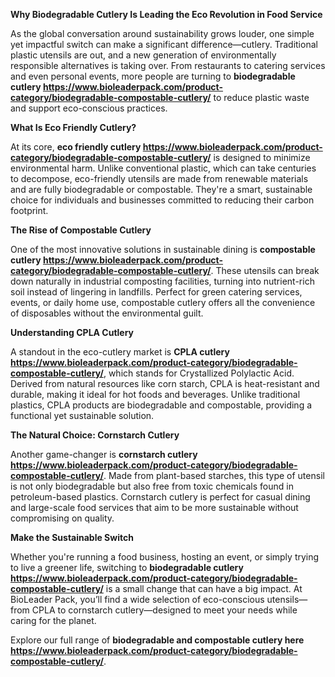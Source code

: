 **Why Biodegradable Cutlery Is Leading the Eco Revolution in Food Service**

As the global conversation around sustainability grows louder, one simple yet impactful switch can make a significant difference—cutlery. Traditional plastic utensils are out, and a new generation of environmentally responsible alternatives is taking over. From restaurants to catering services and even personal events, more people are turning to **biodegradable cutlery https://www.bioleaderpack.com/product-category/biodegradable-compostable-cutlery/** to reduce plastic waste and support eco-conscious practices.

**What Is Eco Friendly Cutlery?**

At its core, **eco friendly cutlery https://www.bioleaderpack.com/product-category/biodegradable-compostable-cutlery/** is designed to minimize environmental harm. Unlike conventional plastic, which can take centuries to decompose, eco-friendly utensils are made from renewable materials and are fully biodegradable or compostable. They're a smart, sustainable choice for individuals and businesses committed to reducing their carbon footprint.

**The Rise of Compostable Cutlery**

One of the most innovative solutions in sustainable dining is **compostable cutlery https://www.bioleaderpack.com/product-category/biodegradable-compostable-cutlery/**. These utensils can break down naturally in industrial composting facilities, turning into nutrient-rich soil instead of lingering in landfills. Perfect for green catering services, events, or daily home use, compostable cutlery offers all the convenience of disposables without the environmental guilt.

**Understanding CPLA Cutlery**

A standout in the eco-cutlery market is **CPLA cutlery https://www.bioleaderpack.com/product-category/biodegradable-compostable-cutlery/**, which stands for Crystallized Polylactic Acid. Derived from natural resources like corn starch, CPLA is heat-resistant and durable, making it ideal for hot foods and beverages. Unlike traditional plastics, CPLA products are biodegradable and compostable, providing a functional yet sustainable solution.

**The Natural Choice: Cornstarch Cutlery**

Another game-changer is **cornstarch cutlery https://www.bioleaderpack.com/product-category/biodegradable-compostable-cutlery/**. Made from plant-based starches, this type of utensil is not only biodegradable but also free from toxic chemicals found in petroleum-based plastics. Cornstarch cutlery is perfect for casual dining and large-scale food services that aim to be more sustainable without compromising on quality.

**Make the Sustainable Switch**

Whether you're running a food business, hosting an event, or simply trying to live a greener life, switching to **biodegradable cutlery https://www.bioleaderpack.com/product-category/biodegradable-compostable-cutlery/** is a small change that can have a big impact. At BioLeader Pack, you’ll find a wide selection of eco-conscious utensils—from CPLA to cornstarch cutlery—designed to meet your needs while caring for the planet.

Explore our full range of **biodegradable and compostable cutlery here https://www.bioleaderpack.com/product-category/biodegradable-compostable-cutlery/**.
